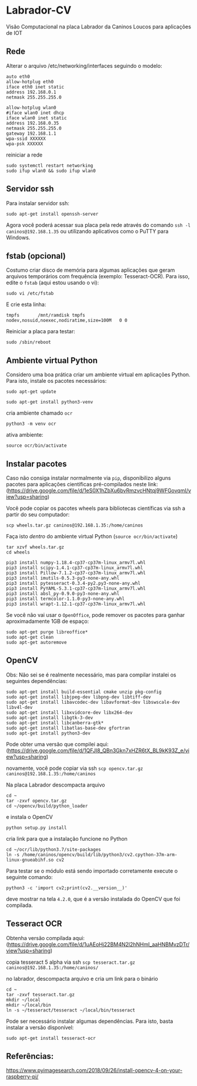 # Labrador-CV

Visão Computacional na placa Labrador da Caninos Loucos para aplicações de IOT

## Rede

Alterar o arquivo /etc/networking/interfaces seguindo o modelo:

```
auto eth0
allow-hotplug eth0 
iface eth0 inet static
address 192.168.0.1
netmask 255.255.255.0

allow-hotplug wlan0
#iface wlan0 inet dhcp
iface wlan0 inet static 
address 192.168.0.35
netmask 255.255.255.0
gateway 192.168.1.1
wpa-ssid XXXXXX
wpa-psk XXXXXX
```

reiniciar a rede

```
sudo systemctl restart networking
sudo ifup wlan0 && sudo ifup wlan0
```

## Servidor ssh

Para instalar servidor ssh:

`sudo apt-get install openssh-server`

Agora você poderá acessar sua placa pela rede através do comando `ssh -l caninos@192.168.1.35` ou utilizando aplicativos como o PuTTY para Windows.

## fstab (opcional)

Costumo criar disco de memória para algumas aplicações que geram arquivos
temporários com frequência (exemplo: Tesseract-OCR). Para isso, edite o `fstab` (aqui estou usando o vi):

`sudo vi /etc/fstab`

E crie esta linha:

`tmpfs       /mnt/ramdisk tmpfs   nodev,nosuid,noexec,nodiratime,size=100M   0 0`

Reiniciar a placa para testar:

`sudo /sbin/reboot`

## Ambiente virtual Python 

Considero uma boa prática criar um ambiente virtual em aplicações Python. Para isto, instale os pacotes necessários:

`sudo apt-get update`

`sudo apt-get install python3-venv`

cria ambiente chamado `ocr`

`python3 -m venv ocr`

ativa ambiente:

`source ocr/bin/activate`

## Instalar pacotes 

Caso não consiga instalar normalmente via `pip`, disponibilizo alguns pacotes para aplicações científicas pré-compilados neste link: (https://drive.google.com/file/d/1eS0X1hZbXu6bvRmzvcHNtqj9WFGovqmI/view?usp=sharing)

Você pode copiar os pacotes wheels para bibliotecas científicas via ssh a partir do seu computador:

`scp wheels.tar.gz caninos@192.168.1.35:/home/caninos`


Faça isto *dentro* do ambiente virtual Python (`source ocr/bin/activate`)

```
tar xzvf wheels.tar.gz
cd wheels

pip3 install numpy-1.18.4-cp37-cp37m-linux_armv7l.whl 
pip3 install scipy-1.4.1-cp37-cp37m-linux_armv7l.whl
pip3 install Pillow-7.1.2-cp37-cp37m-linux_armv7l.whl
pip3 install imutils-0.5.3-py3-none-any.whl
pip3 install pytesseract-0.3.4-py2.py3-none-any.whl 
pip3 install PyYAML-5.3.1-cp37-cp37m-linux_armv7l.whl
pip3 install absl_py-0.9.0-py3-none-any.whl
pip3 install termcolor-1.1.0-py3-none-any.whl 
pip3 install wrapt-1.12.1-cp37-cp37m-linux_armv7l.whl
```

Se você não vai usar o `OpenOffice`, pode remover os pacotes para ganhar aproximadamente 1GB de espaço:

```
sudo apt-get purge libreoffice*
sudo apt-get clean
sudo apt-get autoremove
```

## OpenCV

Obs: Não sei se é realmente necessário, mas para compilar instalei os seguintes dependências:

```
sudo apt-get install build-essential cmake unzip pkg-config
sudo apt-get install libjpeg-dev libpng-dev libtiff-dev
sudo apt-get install libavcodec-dev libavformat-dev libswscale-dev libv4l-dev
sudo apt-get install libxvidcore-dev libx264-dev
sudo apt-get install libgtk-3-dev
sudo apt-get install libcanberra-gtk*
sudo apt-get install libatlas-base-dev gfortran
sudo apt-get install python3-dev
```

Pode obter uma versão que compilei aqui: (https://drive.google.com/file/d/1QFJI8_QBn3Gkn7xHZR6tX_BL9kK93Z_e/view?usp=sharing)

novamente, você pode copiar via ssh
`scp opencv.tar.gz caninos@192.168.1.35:/home/caninos`


Na placa Labrador descompacta arquivo

```
cd ~
tar -zxvf opencv.tar.gz
cd ~/opencv/build/python_loader
```

e instala o OpenCV

`python setup.py install`

cria link para que a instalação funcione no Python

```
cd ~/ocr/lib/python3.7/site-packages
ln -s /home/caninos/opencv/build/lib/python3/cv2.cpython-37m-arm-linux-gnueabihf.so cv2
```

Para testar se o módulo está sendo importado corretamente execute o seguinte comando:

`python3 -c 'import cv2;print(cv2.__version__)'`

deve mostrar na tela `4.2.0`, que é a versão instalada do OpenCV que foi compilada.

## Tesseract OCR

Obtenha versão compilada aqui: (https://drive.google.com/file/d/1uAEoHj22BM4N2l2hNHmI_aaHNBMvzDTr/view?usp=sharing)

copia tesseract 5 alpha via ssh
`scp tesseract.tar.gz caninos@192.168.1.35:/home/caninos/`

no labrador, descompacta arquivo e cria um link para o binário

```
cd ~
tar -zxvf tesseract.tar.gz
mkdir ~/local
mkdir ~/local/bin
ln -s ~/tesseract/tesseract ~/local/bin/tesseract
```

Pode ser necessário instalar algumas dependências. Para isto, basta instalar a versão disponível:

`sudo apt-get install tesseract-ocr`



## Referências:

https://www.pyimagesearch.com/2018/09/26/install-opencv-4-on-your-raspberry-pi/
